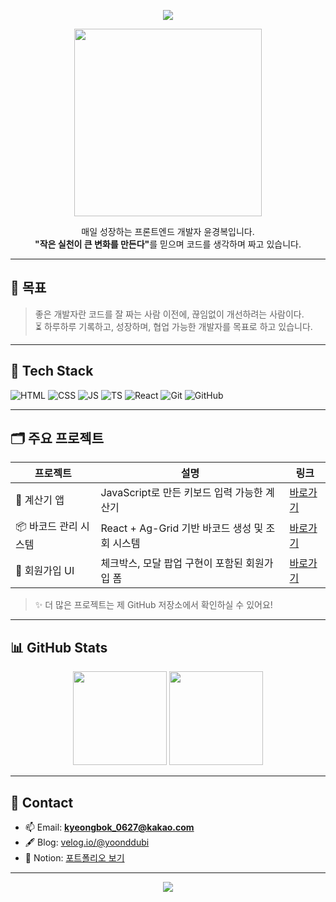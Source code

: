 <p align="center">
<img src="https://readme-typing-svg.herokuapp.com?font=Fira+Code&pause=500&color=F79DC6&center=true&vCenter=true&width=435&lines=Welcome+to+my+GitHub+profile!" />
</p>

<p align="center">
  <img src="https://media.giphy.com/media/qgQUggAC3Pfv687qPC/giphy.gif" width="300"/>
</p>

<p align="center">
  매일 성장하는 프론트엔드 개발자 윤경복입니다. <br/>
  <strong>"작은 실천이 큰 변화를 만든다"</strong>를 믿으며 코드를 생각하며 짜고 있습니다. <br/>
</p>

---

## 🎯 목표
> 좋은 개발자란 코드를 잘 짜는 사람 이전에, 끊임없이 개선하려는 사람이다.  
> ⏳ 하루하루 기록하고, 성장하며, 협업 가능한 개발자를 목표로 하고 있습니다.

---

## 🧩 Tech Stack

![HTML](https://img.shields.io/badge/HTML5-E34F26?logo=html5&logoColor=white)
![CSS](https://img.shields.io/badge/CSS3-1572B6?logo=css3&logoColor=white)
![JS](https://img.shields.io/badge/JavaScript-F7DF1E?logo=javascript&logoColor=black)
![TS](https://img.shields.io/badge/TypeScript-3178C6?logo=typescript&logoColor=white)
![React](https://img.shields.io/badge/React-61DAFB?logo=react&logoColor=black)
![Git](https://img.shields.io/badge/Git-F05032?logo=git&logoColor=white)
![GitHub](https://img.shields.io/badge/GitHub-181717?logo=github&logoColor=white)

---

## 🗂 주요 프로젝트

| 프로젝트 | 설명 | 링크 |
|----------|------|------|
| 🔢 계산기 앱 | JavaScript로 만든 키보드 입력 가능한 계산기 | [바로가기](https://github.com/KYUNG-BOK/calculator_12) |
| 📦 바코드 관리 시스템 | React + Ag-Grid 기반 바코드 생성 및 조회 시스템 | [바로가기](https://github.com/KYUNG-BOK/barcode-system) |
| 📝 회원가입 UI | 체크박스, 모달 팝업 구현이 포함된 회원가입 폼 | [바로가기](https://github.com/KYUNG-BOK/signup-form) |

> ✨ 더 많은 프로젝트는 제 GitHub 저장소에서 확인하실 수 있어요!

---

## 📊 GitHub Stats

<p align="center">
  <img src="https://github-readme-stats.vercel.app/api?username=KYUNG-BOK&show_icons=true&theme=tokyonight" height="150px"/>
  <img src="https://github-readme-stats.vercel.app/api/top-langs/?username=KYUNG-BOK&layout=compact&theme=tokyonight" height="150px"/>
</p>

---

## 💬 Contact

- 📫 Email: **kyeongbok_0627@kakao.com**
- 🖋️ Blog: [velog.io/@yoonddubi](https://velog.io/@yoonddubi)
- 📁 Notion: [포트폴리오 보기](https://your-notion-url)

---

<p align="center">
  <img src="https://capsule-render.vercel.app/api?type=waving&color=gradient&height=200&section=footer"/>
</p>
